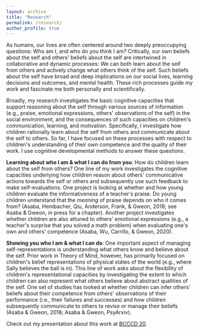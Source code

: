 ```yaml
---
layout: archive
title: "Research"
permalink: /research/
author_profile: true
---
```


As humans, our lives are often centered around two deeply preoccupying questions: Who am I, and who do you think I am? Critically, our own beliefs about the self and others' beliefs about the self are intertwined in collaborative and dynamic processes: We can both learn about the self from others and actively change what others think of the self. Such beliefs about the self have broad and deep implications on our social lives, learning decisions and outcomes, and mental health. These rich processes guide my work and fascinate me both personally and scientifically.

Broadly, my research investigates the basic cognitive capacities that support reasoning about the self through various sources of information (e.g., praise, emotional expressions, others' observations of the self) in the social environment, and the consequences of such capacities on children's communication, learning, and motivation. Specifically, I investigate how children rationally learn about the self from others and communicate about the self to others. So far, I have focused on these processes with respect to children's understanding of their own competence and the quality of their work. I use cognitive developmental methods to answer these questions. 

**Learning about who I am & what I can do from you**:
How do children learn about the self from others? One line of my work investigates the cognitive capacities underlying how children reason about others' communicative actions towards the self or others and subsequently use such feedback to make self-evaluations. One project is looking at whether and how young children evaluate the informativeness of a teacher's praise. Do young children understand that the *meaning* of praise depends on who it comes from? (Asaba, Hembacher, Qiu, Anderson, Frank, & Gweon, 2018; see Asaba & Gweon, in press for a chapter). Another project investigates whether children are also attuned to others' emotional expressions (e.g., a teacher's surprise that you solved a math problem) when evaluating one's own and others' competence (Asaba, Wu, Carrillo, & Gweon, 2020).

**Showing you who I am & what I can do**:
One important aspect of managing self-representations is understanding what others know and believe about the self. Prior work in Theory of Mind, however, has primarily focused on children's belief representations of physical states of the world (e.g., where Sally believes the ball is in). This line of work asks about the flexibility of children's representational capacities by investigating the extent to which children can also represent what others believe about abstract qualities of the self. One set of studies has looked at whether children can infer others' beliefs about their competence from others' observations of their performance (i.e., their failures and successes) and how children subsequently communicate to others to revise or manage their beliefs (Asaba & Gweon, 2018; Asaba & Gweon, PsyArxiv). 

Check out my presentation about this work at [BCCCD 20](https://www.youtube.com/watch?v=w-tHhKtYh2g&list=PL-Qi7I0jAH9bt_-xf8j5Xmy8SSGpFJEEF&index=5&t=0s). 